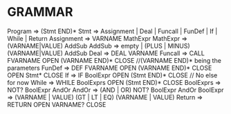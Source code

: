 # GRAMMAR

Program => (Stmt END)*
Stmt => Assignment | Deal | Funcall | FunDef | If | While | Return
Assignment => VARNAME MathExpr
MathExpr => (VARNAME|VALUE) AddSub
AddSub => empty | (PLUS | MINUS) (VARNAME|VALUE) AddSub
Deal => DEAL VARNAME
Funcall => CALL FVARNAME OPEN (VARNAME END)* CLOSE //(VARNAME END)* being the parameters
FunDef => DEF FVARNAME OPEN (VARNAME END)* CLOSE OPEN Stmt* CLOSE
If => IF BoolExpr OPEN (Stmt END)* CLOSE // No else for now
While => WHILE BoolExprs OPEN (Stmt END)* CLOSE
BoolExprs => NOT? BoolExpr AndOr
AndOr => (AND | OR) NOT? BoolExpr AndOr
BoolExpr => (VARNAME | VALUE) (GT | LT | EQ) (VARNAME | VALUE)
Return => RETURN OPEN VARNAME? CLOSE
